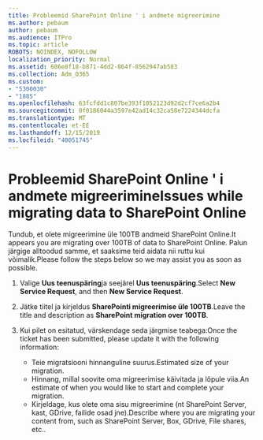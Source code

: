 ```yaml
---
title: Probleemid SharePoint Online ' i andmete migreerimine
ms.author: pebaum
author: pebaum
ms.audience: ITPro
ms.topic: article
ROBOTS: NOINDEX, NOFOLLOW
localization_priority: Normal
ms.assetid: 686e8f18-b871-4dd2-864f-8562947ab583
ms.collection: Adm_O365
ms.custom:
- "5300030"
- "1885"
ms.openlocfilehash: 63fcfdd1c807be393f1052123d92d2cf7ce6a2b4
ms.sourcegitcommit: 0f0186044a3597e42ad14c32ca58e7224344dcfa
ms.translationtype: MT
ms.contentlocale: et-EE
ms.lasthandoff: 12/15/2019
ms.locfileid: "40051745"
---
```

# <a name="issues-while-migrating-data-to-sharepoint-online"></a><span data-ttu-id="35c8f-102">Probleemid SharePoint Online ' i andmete migreerimine</span><span class="sxs-lookup"><span data-stu-id="35c8f-102">Issues while migrating data to SharePoint Online</span></span>

<span data-ttu-id="35c8f-103">Tundub, et olete migreerimine üle 100TB andmeid SharePoint Online.</span><span class="sxs-lookup"><span data-stu-id="35c8f-103">It appears you are migrating over 100TB of data to SharePoint Online.</span></span> <span data-ttu-id="35c8f-104">Palun järgige alltoodud samme, et saaksime teid aidata nii ruttu kui võimalik.</span><span class="sxs-lookup"><span data-stu-id="35c8f-104">Please follow the steps below so we may assist you as soon as possible.</span></span> 

1. <span data-ttu-id="35c8f-105">Valige **Uus teenuspäring**ja seejärel **Uus teenuspäring**.</span><span class="sxs-lookup"><span data-stu-id="35c8f-105">Select **New Service Request**, and then **New Service Request**.</span></span> 
2. <span data-ttu-id="35c8f-106">Jätke tiitel ja kirjeldus **SharePointi migreerimise üle 100TB**.</span><span class="sxs-lookup"><span data-stu-id="35c8f-106">Leave the title and description as **SharePoint migration over 100TB**.</span></span>
3. <span data-ttu-id="35c8f-107">Kui pilet on esitatud, värskendage seda järgmise teabega:</span><span class="sxs-lookup"><span data-stu-id="35c8f-107">Once the ticket has been submitted, please update it with the following information:</span></span> 

    - <span data-ttu-id="35c8f-108">Teie migratsiooni hinnanguline suurus.</span><span class="sxs-lookup"><span data-stu-id="35c8f-108">Estimated size of your migration.</span></span>
    - <span data-ttu-id="35c8f-109">Hinnang, millal soovite oma migreerimise käivitada ja lõpule viia.</span><span class="sxs-lookup"><span data-stu-id="35c8f-109">An estimate of when you would like to start and complete your migration.</span></span>
    - <span data-ttu-id="35c8f-110">Kirjeldage, kus olete oma sisu migreerimine (nt SharePoint Server, kast, GDrive, failide osad jne).</span><span class="sxs-lookup"><span data-stu-id="35c8f-110">Describe where you are migrating your content from, such as SharePoint Server, Box, GDrive, File shares, etc..</span></span>


  

